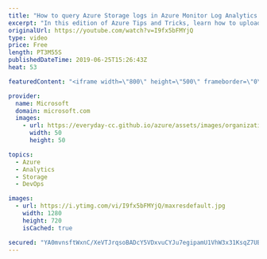 ```yaml
---
title: "How to query Azure Storage logs in Azure Monitor Log Analytics | Azure Tips and Tricks"
excerpt: "In this edition of Azure Tips and Tricks, learn how to upload and analyze Azure Storage logs with Azure Monitor Log Analytics.   For more tips and tricks, visit: http://azuredev.tips     Get started with 12 months of free services and $200 USD in credit. Create your free account today with Microsoft"
originalUrl: https://youtube.com/watch?v=I9fx5bFMYjQ
type: video
price: Free
length: PT3M55S
publishedDateTime: 2019-06-25T15:26:43Z
heat: 53

featuredContent: "<iframe width=\"800\" height=\"500\" frameborder=\"0\" src=\"https://www.youtube.com/embed/I9fx5bFMYjQ\" allow=\"accelerometer; autoplay; encrypted-media; gyroscope; picture-in-picture\" allowfullscreen></iframe>"

provider:
  name: Microsoft
  domain: microsoft.com
  images:
    - url: https://everyday-cc.github.io/azure/assets/images/organizations/microsoft.com-50x50.jpg
      width: 50
      height: 50

topics:
  - Azure
  - Analytics
  - Storage
  - DevOps

images:
  - url: https://i.ytimg.com/vi/I9fx5bFMYjQ/maxresdefault.jpg
    width: 1280
    height: 720
    isCached: true

secured: "YA0mvnsftWxnC/XeVTJrqsoBADcY5VDxvuCYJu7egipamU1VhW3x31KsqZ7UBY1bGBYqgLTKQI22a9Ma8SQ5db27u2YPOJhvJAOp7bl379JAyEbCjIa/J/wdl8ISF/YR4+pXG1kf38BXf+ncKF3Wa8Vxze+lFJHw0wH98QTmxTP1wC/rUYzfeKxVECEouHM7U+BPmremnJb4zCTawOLvmAqgfPPy6b15FBFhe/2KE17DIhqH5RkAdqaVLOugio917+4tGH5nu2dqii9l3jMqT9Seg6u2fzYDFij206J8pExWQmfog77n7WTEEP4EAw+h0MGuSGZEe//cCNp6PRNEVzNnPd4tdSjSHURcAm4n2MWAQ9WnMprDNvDq18EFhzaQmjqr0FwsxZkSWeWEgGsjwwJuStk2TsrZl6/j6WWmBGc=;4D0677f45ZT8TTwf1pNjXA=="
---
```


